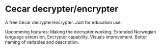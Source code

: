 # Cecar decrypter/encrypter
A free Cecar decrypter/encrypter. Just for education use.

Upcomming features:
Making the decrypter working.
Extended Norwegian language extension.
Encrypter capability.
Visuals improvement.
Better naming of variables and description.
